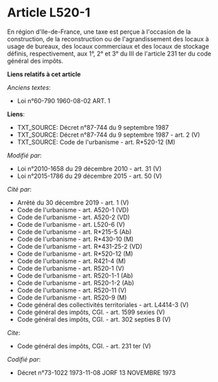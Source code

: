 # Article L520-1

En région d'Ile-de-France, une taxe est perçue à l'occasion de la construction, de la reconstruction ou de l'agrandissement
des locaux à usage de bureaux, des locaux commerciaux et des locaux de stockage définis, respectivement, aux 1°, 2° et 3° du
III de l'article 231 ter du code général des impôts.

**Liens relatifs à cet article**

_Anciens textes_:

  - Loi n°60-790 1960-08-02 ART. 1

**Liens**:

  - TXT_SOURCE: Décret n°87-744 du 9 septembre 1987
  - TXT_SOURCE: Décret n°87-744 du 9 septembre 1987 - art. 2 (V)
  - TXT_SOURCE: Code de l'urbanisme - art. R*520-12 (M)

_Modifié par_:

  - Loi n°2010-1658 du 29 décembre 2010 - art. 31 (V)
  - Loi n°2015-1786 du 29 décembre 2015 - art. 50 (V)

_Cité par_:

  - Arrêté du 30 décembre 2019 - art. 1 (V)
  - Code de l'urbanisme - art. A520-1 (VD)
  - Code de l'urbanisme - art. A520-2 (VD)
  - Code de l'urbanisme - art. L520-6 (V)
  - Code de l'urbanisme - art. R*215-5 (Ab)
  - Code de l'urbanisme - art. R*430-10 (M)
  - Code de l'urbanisme - art. R*431-25-2 (VD)
  - Code de l'urbanisme - art. R*520-12 (M)
  - Code de l'urbanisme - art. R421-4 (M)
  - Code de l'urbanisme - art. R520-1 (V)
  - Code de l'urbanisme - art. R520-1-1 (Ab)
  - Code de l'urbanisme - art. R520-1-2 (Ab)
  - Code de l'urbanisme - art. R520-11 (V)
  - Code de l'urbanisme - art. R520-9 (M)
  - Code général des collectivités territoriales - art. L4414-3 (V)
  - Code général des impôts, CGI. - art. 1599 sexies (V)
  - Code général des impôts, CGI. - art. 302 septies B (V)

_Cite_:

  - Code général des impôts, CGI. - art. 231 ter (V)

_Codifié par_:

  - Décret n°73-1022 1973-11-08 JORF 13 NOVEMBRE 1973
